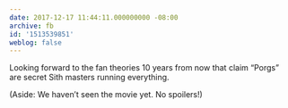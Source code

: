 ```yaml
---
date: 2017-12-17 11:44:11.000000000 -08:00
archive: fb
id: '1513539851'
weblog: false
---
```


Looking forward to the fan theories 10 years from now that claim “Porgs” are secret Sith masters running everything. 

(Aside: We haven’t seen the movie yet. No spoilers!)
